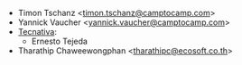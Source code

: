 - Timon Tschanz \<<timon.tschanz@camptocamp.com>\>
- Yannick Vaucher \<<yannick.vaucher@camptocamp.com>\>
- [Tecnativa](https://www.tecnativa.com):
  - Ernesto Tejeda
- Tharathip Chaweewongphan \<<tharathipc@ecosoft.co.th>\>
